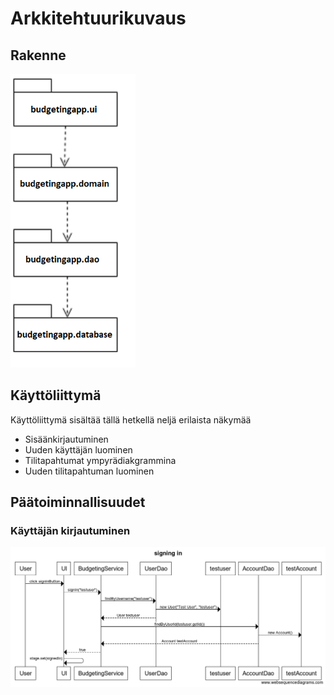 <h1>Arkkitehtuurikuvaus</h1>

<h2>Rakenne</h2>

<img src="https://github.com/oonalampola/otm-harjoitustyo/blob/master/dokumentointi/kuvat/pakkauskaavio.png" width="200">
<h2>Käyttöliittymä</h2>

Käyttöliittymä sisältää tällä hetkellä neljä erilaista näkymää

- Sisäänkirjautuminen
- Uuden käyttäjän luominen
- Tilitapahtumat ympyrädiakgrammina
- Uuden tilitapahtuman luominen

<h2>Päätoiminnallisuudet</h2>

<h3>Käyttäjän kirjautuminen</h3>

<img src="https://github.com/oonalampola/otm-harjoitustyo/blob/master/dokumentointi/kuvat/sekvenssikaavioSignIn.png">
